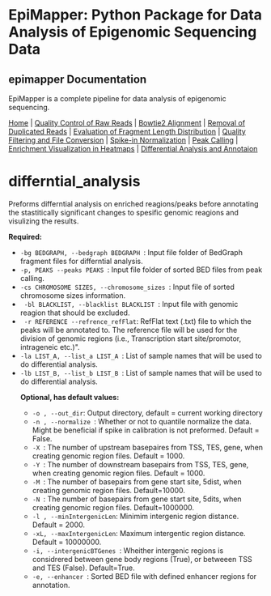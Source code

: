 # EpiMapper: Python Package for Data Analysis of Epigenomic Sequencing Data
## epimapper Documentation

EpiMapper is a complete pipeline for data analysis of epigenomic sequencing.

[Home](README.md) | [Quality Control of Raw Reads](docs/fastqc.md) | [Bowtie2 Alignment](docs/bowtie2_alignment.md) | [Removal of Duplicated Reads](docs/remove_duplicates.md) | [Evaluation of Fragment Length Distribution](docs/fragment_length.md) | [Quality Filtering and File Conversion](docs/filtering.md) | [Spike-in Normalization](docs/spike_in_calibration.md) | [Peak Calling](docs/peak_calling.md) | [Enrichment Visualization in Heatmaps](docs/heatmaps.md) | [Differential Analysis and Annotaion](docs/differential_analysis.md)


# differntial_analysis
Preforms differntial analysis on enriched reagions/peaks before annotating the stastitically significant changes to spesific genomic reagions and visulizing the results. 



<p><strong>Required:</strong></p>
<ul>
  <li><code>-bg BEDGRAPH, --bedgraph BEDGRAPH </code>: Input file folder of BedGraph fragment files for differntial analysis. </li>

  <li><code>-p, PEAKS --peaks PEAKS </code>: Input file folder of  sorted  BED files from peak calling. </li>

  <li><code>-cs CHROMOSOME SIZES, --chromosome_sizes </code>: Input file of sorted chromosome sizes information. </li>

  <li><code> -bl BLACKLIST, --blacklist BLACKLIST </code>: Input file with genomic reagion that should be excluded.</li>

  <li><code> -r REFERENCE --refrence_refFlat</code>: RefFlat text (.txt) file to which the peaks will be annotated to. The reference file will be used for the division of genomic regions (i.e., Transcription start site/promotor, intrageneic etc.)". </li>

  <li><code>-la LIST_A, --list_a LIST_A </code>: List of sample names that will be used to do differential analysis. </li>

   <li><code>-lb LIST_B, --list_b LIST_B </code>: List of sample names that will be used to do differential analysis. </li>



<p><strong>Optional, has default values:</strong></p>
<ul>
  <li><code>-o , --out_dir</code>: Output directory, default = current working directory </li>

  <li><code>-n , --normalize </code>: Whether or not to quantile normalize the data. Might be beneficial if spike in calibration is not preformed. Default = False. </li>

  <li><code>-X </code>: The number of upstream basepaires from TSS, TES, gene, when creating genomic region files. Default = 1000. </li>
  <li><code>-Y </code>: The number of downstream basepairs from TSS, TES, gene, when creating genomic region files. Default = 1000. </li>
  <li><code>-M </code>: The number of basepairs from gene start site, 5dist, when creating genomic region files. Default=10000.
  <li><code>-N </code>: The number of basepairs from gene start site, 5dits, when creating genomic region files. Default=1000000.</li>
  <li><code>-l , --minIntergenicLen</code>: Minimim intergenic region distance. Default = 2000. </li>
  <li><code>-xL, --maxIntergenicLen</code>: Maximum intergentic region distance. Default = 10000000. </li>
  <li><code>-i, --intergenicBTGenes </code>: Wheither intergenic regions is considrered between gene body regions (True), or betweeen TSS and TES (False). Default=True. </li>
  <li><code>-e, --enhancer </code>: Sorted BED file with defined enhancer regions for annotation. </li>

</ul>


